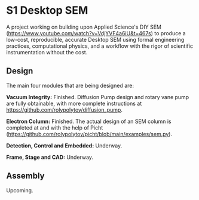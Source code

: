 # S1 Desktop SEM
A project working on building upon Applied Science's DIY SEM (https://www.youtube.com/watch?v=VdjYVF4a6iU&t=467s) to produce a low-cost, reproducible, accurate Desktop SEM using formal engineering practices, computational physics, and a workflow with the rigor of scientific instrumentation without the cost.

## Design

The main four modules that are being designed are:

**Vacuum Integrity:** Finished. Diffusion Pump design and rotary vane pump are fully obtainable, with more complete instructions at https://github.com/rolypolytoy/diffusion_pump.

**Electron Column:** Finished. The actual design of an SEM column is completed at and with the help of Picht (https://github.com/rolypolytoy/picht/blob/main/examples/sem.py).

**Detection, Control and Embedded:** Underway.

**Frame, Stage and CAD:** Underway.

## Assembly
Upcoming.

